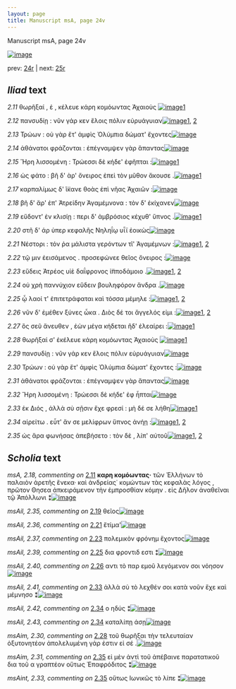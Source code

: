 ```yaml
---
layout: page
title: Manuscript msA, page 24v
---
```


Manuscript msA, page 24v

[![image](http://www.homermultitext.org/iipsrv?OBJ=IIP,1.0&FIF=/project/homer/pyramidal/deepzoom/hmt/vaimg/2017a/VA024VN_0526.tif&WID=100&CVT=JPEG)](http://www.homermultitext.org/ict2/?urn=urn:cite2:hmt:vaimg.2017a:VA024VN_0526)

prev:  [24r](../24r) | next:  [25r](../25r)

## *Iliad* text

*2.11* <a id="2.11"/> θωρῆξαί , ἑ , κέλευε κάρη κομόωντας Ἀχαιοὺς 				[![image](http://www.homermultitext.org/iipsrv?OBJ=IIP,1.0&FIF=/project/homer/pyramidal/deepzoom/hmt/vaimg/2017a/VA024VN_0526.tif&RGN=0.491,0.2044,0.391,0.0376&WID=1000&CVT=JPEG)](http://www.homermultitext.org/ict2/?urn=urn:cite2:hmt:vaimg.2017a:VA024VN_0526@0.491,0.2044,0.391,0.0376)[1](#msA_2.18)

*2.12* <a id="2.12"/> πανσυδίῃ : νῦν γάρ κεν ἕλοις πόλιν εὐρυάγυιαν[![image](http://www.homermultitext.org/iipsrv?OBJ=IIP,1.0&FIF=/project/homer/pyramidal/deepzoom/hmt/vaimg/2017a/VA024VN_0526.tif&RGN=0.49,0.2352,0.384,0.0225&WID=1000&CVT=JPEG)](http://www.homermultitext.org/ict2/?urn=urn:cite2:hmt:vaimg.2017a:VA024VN_0526@0.49,0.2352,0.384,0.0225)[1](#msA_2.20), [2](#msA_2.19)

*2.13* <a id="2.13"/> Τρώων : οὐ γὰρ ἔτ' 					ἀμφὶς Ὀλύμπια δώματ' 					ἔχοντες[![image](http://www.homermultitext.org/iipsrv?OBJ=IIP,1.0&FIF=/project/homer/pyramidal/deepzoom/hmt/vaimg/2017a/VA024VN_0526.tif&RGN=0.496,0.2539,0.392,0.027&WID=1000&CVT=JPEG)](http://www.homermultitext.org/ict2/?urn=urn:cite2:hmt:vaimg.2017a:VA024VN_0526@0.496,0.2539,0.392,0.027)

*2.14* <a id="2.14"/> ἀθάνατοι φράζονται : ἐπέγναμψεν γὰρ ἅπαντας[![image](http://www.homermultitext.org/iipsrv?OBJ=IIP,1.0&FIF=/project/homer/pyramidal/deepzoom/hmt/vaimg/2017a/VA024VN_0526.tif&RGN=0.498,0.2712,0.373,0.0278&WID=1000&CVT=JPEG)](http://www.homermultitext.org/ict2/?urn=urn:cite2:hmt:vaimg.2017a:VA024VN_0526@0.498,0.2712,0.373,0.0278)

*2.15* <a id="2.15"/> Ἥρη λισσομένη : Τρώεσσι δὲ κήδε' ἐφῆπται :[![image](http://www.homermultitext.org/iipsrv?OBJ=IIP,1.0&FIF=/project/homer/pyramidal/deepzoom/hmt/vaimg/2017a/VA024VN_0526.tif&RGN=0.505,0.2923,0.368,0.0248&WID=1000&CVT=JPEG)](http://www.homermultitext.org/ict2/?urn=urn:cite2:hmt:vaimg.2017a:VA024VN_0526@0.505,0.2923,0.368,0.0248)[1](#msAil_2.34)

*2.16* <a id="2.16"/> ὡς φάτο : βῆ δ' ὰρ' ὄνειρος ἐπεὶ τὸν μῦθον ἄκουσε .[![image](http://www.homermultitext.org/iipsrv?OBJ=IIP,1.0&FIF=/project/homer/pyramidal/deepzoom/hmt/vaimg/2017a/VA024VN_0526.tif&RGN=0.501,0.311,0.398,0.0278&WID=1000&CVT=JPEG)](http://www.homermultitext.org/ict2/?urn=urn:cite2:hmt:vaimg.2017a:VA024VN_0526@0.501,0.311,0.398,0.0278)[1](#msAim_2.27)

*2.17* <a id="2.17"/> καρπαλίμως δ' ἵ̈κανε θοὰς ἐπὶ νῆας Ἀχαιῶν :[![image](http://www.homermultitext.org/iipsrv?OBJ=IIP,1.0&FIF=/project/homer/pyramidal/deepzoom/hmt/vaimg/2017a/VA024VN_0526.tif&RGN=0.5,0.3313,0.396,0.027&WID=1000&CVT=JPEG)](http://www.homermultitext.org/ict2/?urn=urn:cite2:hmt:vaimg.2017a:VA024VN_0526@0.5,0.3313,0.396,0.027)

*2.18* <a id="2.18"/> βῆ δ' ἄρ' ἐπ' Ἀτρείδην 						Ἀγαμέμνονα : τὸν δ' ἐκίχανεν[![image](http://www.homermultitext.org/iipsrv?OBJ=IIP,1.0&FIF=/project/homer/pyramidal/deepzoom/hmt/vaimg/2017a/VA024VN_0526.tif&RGN=0.504,0.3486,0.398,0.0278&WID=1000&CVT=JPEG)](http://www.homermultitext.org/ict2/?urn=urn:cite2:hmt:vaimg.2017a:VA024VN_0526@0.504,0.3486,0.398,0.0278)

*2.19* <a id="2.19"/> εὕδοντ' ἐν κλισίῃ : περι δ' ἀμβρόσιος κέχυθ' ὕπνος .[![image](http://www.homermultitext.org/iipsrv?OBJ=IIP,1.0&FIF=/project/homer/pyramidal/deepzoom/hmt/vaimg/2017a/VA024VN_0526.tif&RGN=0.503,0.3681,0.395,0.0263&WID=1000&CVT=JPEG)](http://www.homermultitext.org/ict2/?urn=urn:cite2:hmt:vaimg.2017a:VA024VN_0526@0.503,0.3681,0.395,0.0263)[1](#msAil_2.35)

*2.20* <a id="2.20"/> στῆ δ' άρ ὑπερ κεφαλῆς Νηληΐῳ υἷϊ ἐοικὼς[![image](http://www.homermultitext.org/iipsrv?OBJ=IIP,1.0&FIF=/project/homer/pyramidal/deepzoom/hmt/vaimg/2017a/VA024VN_0526.tif&RGN=0.501,0.3877,0.397,0.0263&WID=1000&CVT=JPEG)](http://www.homermultitext.org/ict2/?urn=urn:cite2:hmt:vaimg.2017a:VA024VN_0526@0.501,0.3877,0.397,0.0263)

*2.21* <a id="2.21"/> Νέστορι : τόν ῥα μάλιστα 					γερόντων τῖ' Ἀγαμέμνων :[![image](http://www.homermultitext.org/iipsrv?OBJ=IIP,1.0&FIF=/project/homer/pyramidal/deepzoom/hmt/vaimg/2017a/VA024VN_0526.tif&RGN=0.502,0.4065,0.407,0.0285&WID=1000&CVT=JPEG)](http://www.homermultitext.org/ict2/?urn=urn:cite2:hmt:vaimg.2017a:VA024VN_0526@0.502,0.4065,0.407,0.0285)[1](#msAim_2.29), [2](#msAil_2.36)

*2.22* <a id="2.22"/> τῷ μιν ἐεισάμενος . προσεφώνεε θεῖος ὄνειρος :[![image](http://www.homermultitext.org/iipsrv?OBJ=IIP,1.0&FIF=/project/homer/pyramidal/deepzoom/hmt/vaimg/2017a/VA024VN_0526.tif&RGN=0.506,0.4275,0.388,0.024&WID=1000&CVT=JPEG)](http://www.homermultitext.org/ict2/?urn=urn:cite2:hmt:vaimg.2017a:VA024VN_0526@0.506,0.4275,0.388,0.024)

*2.23* <a id="2.23"/> εὕδεις Ἀτρέος υἱὲ 					δαΐφρονος ἱ̈πποδάμοιο .[![image](http://www.homermultitext.org/iipsrv?OBJ=IIP,1.0&FIF=/project/homer/pyramidal/deepzoom/hmt/vaimg/2017a/VA024VN_0526.tif&RGN=0.504,0.4433,0.399,0.0278&WID=1000&CVT=JPEG)](http://www.homermultitext.org/ict2/?urn=urn:cite2:hmt:vaimg.2017a:VA024VN_0526@0.504,0.4433,0.399,0.0278)[1](#msAil_2.37), [2](#msA_2.22)

*2.24* <a id="2.24"/> οὐ χρὴ παννύχιον εὕδειν βουληφόρον ἄνδρα .[![image](http://www.homermultitext.org/iipsrv?OBJ=IIP,1.0&FIF=/project/homer/pyramidal/deepzoom/hmt/vaimg/2017a/VA024VN_0526.tif&RGN=0.502,0.4621,0.407,0.027&WID=1000&CVT=JPEG)](http://www.homermultitext.org/ict2/?urn=urn:cite2:hmt:vaimg.2017a:VA024VN_0526@0.502,0.4621,0.407,0.027)

*2.25* <a id="2.25"/> ᾧ λαοί τ' ἐπιτετράφαται καὶ τόσσα μέμηλε :[![image](http://www.homermultitext.org/iipsrv?OBJ=IIP,1.0&FIF=/project/homer/pyramidal/deepzoom/hmt/vaimg/2017a/VA024VN_0526.tif&RGN=0.498,0.4778,0.416,0.0308&WID=1000&CVT=JPEG)](http://www.homermultitext.org/ict2/?urn=urn:cite2:hmt:vaimg.2017a:VA024VN_0526@0.498,0.4778,0.416,0.0308)[1](#msAil_2.39), [2](#msAil_2.38)

*2.26* <a id="2.26"/> νῦν δ' ἐμέθεν ξύνες ὦκα . Διὸς δέ τοι ἄγγελός εἰμι :[![image](http://www.homermultitext.org/iipsrv?OBJ=IIP,1.0&FIF=/project/homer/pyramidal/deepzoom/hmt/vaimg/2017a/VA024VN_0526.tif&RGN=0.506,0.4981,0.419,0.0316&WID=1000&CVT=JPEG)](http://www.homermultitext.org/ict2/?urn=urn:cite2:hmt:vaimg.2017a:VA024VN_0526@0.506,0.4981,0.419,0.0316)[1](#msAint_2.32), [2](#msAil_2.40)

*2.27* <a id="2.27"/> ὃς σεῦ ἄνευθεν , ἐὼν μέγα κήδεται ἢδ' ἐλεαίρει :[![image](http://www.homermultitext.org/iipsrv?OBJ=IIP,1.0&FIF=/project/homer/pyramidal/deepzoom/hmt/vaimg/2017a/VA024VN_0526.tif&RGN=0.51,0.5169,0.396,0.0308&WID=1000&CVT=JPEG)](http://www.homermultitext.org/ict2/?urn=urn:cite2:hmt:vaimg.2017a:VA024VN_0526@0.51,0.5169,0.396,0.0308)[1](#msA_2.24)

*2.28* <a id="2.28"/> θωρῆξαί σ' ἐκέλευε κάρη κομόωντας Ἀχαιοὺς 				[![image](http://www.homermultitext.org/iipsrv?OBJ=IIP,1.0&FIF=/project/homer/pyramidal/deepzoom/hmt/vaimg/2017a/VA024VN_0526.tif&RGN=0.507,0.5357,0.403,0.0285&WID=1000&CVT=JPEG)](http://www.homermultitext.org/ict2/?urn=urn:cite2:hmt:vaimg.2017a:VA024VN_0526@0.507,0.5357,0.403,0.0285)[1](#msAim_2.30)

*2.29* <a id="2.29"/> πανσυδίῃ : νῦν γάρ κεν ἕλοις πόλιν εὐρυάγυιαν[![image](http://www.homermultitext.org/iipsrv?OBJ=IIP,1.0&FIF=/project/homer/pyramidal/deepzoom/hmt/vaimg/2017a/VA024VN_0526.tif&RGN=0.512,0.5575,0.421,0.0248&WID=1000&CVT=JPEG)](http://www.homermultitext.org/ict2/?urn=urn:cite2:hmt:vaimg.2017a:VA024VN_0526@0.512,0.5575,0.421,0.0248)

*2.30* <a id="2.30"/> Τρώων : οὐ γὰρ ἔτ' ἀμφὶς Ὀλύμπια δώματ' 					ἔχοντες :[![image](http://www.homermultitext.org/iipsrv?OBJ=IIP,1.0&FIF=/project/homer/pyramidal/deepzoom/hmt/vaimg/2017a/VA024VN_0526.tif&RGN=0.51,0.574,0.418,0.0278&WID=1000&CVT=JPEG)](http://www.homermultitext.org/ict2/?urn=urn:cite2:hmt:vaimg.2017a:VA024VN_0526@0.51,0.574,0.418,0.0278)

*2.31* <a id="2.31"/> ἀθάνατοι φράζονται : ἐπέγναμψεν γὰρ ἅπαντας[![image](http://www.homermultitext.org/iipsrv?OBJ=IIP,1.0&FIF=/project/homer/pyramidal/deepzoom/hmt/vaimg/2017a/VA024VN_0526.tif&RGN=0.506,0.5928,0.403,0.0278&WID=1000&CVT=JPEG)](http://www.homermultitext.org/ict2/?urn=urn:cite2:hmt:vaimg.2017a:VA024VN_0526@0.506,0.5928,0.403,0.0278)

*2.32* <a id="2.32"/> Ἥρη λισσομένη : Τρώεσσι δὲ κήδε' ἐφ ἧπται[![image](http://www.homermultitext.org/iipsrv?OBJ=IIP,1.0&FIF=/project/homer/pyramidal/deepzoom/hmt/vaimg/2017a/VA024VN_0526.tif&RGN=0.515,0.6123,0.373,0.0255&WID=1000&CVT=JPEG)](http://www.homermultitext.org/ict2/?urn=urn:cite2:hmt:vaimg.2017a:VA024VN_0526@0.515,0.6123,0.373,0.0255)

*2.33* <a id="2.33"/> ἐκ Διός , ἀλλὰ σὺ σῇσιν 					ἔχε φρεσί : μὴ δέ σε λήθη[![image](http://www.homermultitext.org/iipsrv?OBJ=IIP,1.0&FIF=/project/homer/pyramidal/deepzoom/hmt/vaimg/2017a/VA024VN_0526.tif&RGN=0.51,0.6281,0.397,0.0293&WID=1000&CVT=JPEG)](http://www.homermultitext.org/ict2/?urn=urn:cite2:hmt:vaimg.2017a:VA024VN_0526@0.51,0.6281,0.397,0.0293)[1](#msAil_2.41)

*2.34* <a id="2.34"/> αἱρείτω . εὖτ' ἄν σε μελίφρων ὕπνος ἀνήῃ :[![image](http://www.homermultitext.org/iipsrv?OBJ=IIP,1.0&FIF=/project/homer/pyramidal/deepzoom/hmt/vaimg/2017a/VA024VN_0526.tif&RGN=0.512,0.6499,0.393,0.0263&WID=1000&CVT=JPEG)](http://www.homermultitext.org/ict2/?urn=urn:cite2:hmt:vaimg.2017a:VA024VN_0526@0.512,0.6499,0.393,0.0263)[1](#msAil_2.43), [2](#msAil_2.42)

*2.35* <a id="2.35"/> ὡς ἄρα φωνήσας ἀπεβήσετο : τὸν δὲ , λίπ' αὐτοῦ[![image](http://www.homermultitext.org/iipsrv?OBJ=IIP,1.0&FIF=/project/homer/pyramidal/deepzoom/hmt/vaimg/2017a/VA024VN_0526.tif&RGN=0.513,0.6664,0.402,0.0346&WID=1000&CVT=JPEG)](http://www.homermultitext.org/ict2/?urn=urn:cite2:hmt:vaimg.2017a:VA024VN_0526@0.513,0.6664,0.402,0.0346)[1](#msAim_2.31), [2](#msAint_2.33)

## *Scholia* text

*msA, 2.18, commenting on* [2.11](#2.11)  <a id="msA_2.18"/> **καρη κομόωντας·** τῶν Ἑλλήνων τὸ παλαιὸν ἀρετῆς ἕνεκα· καὶ ἀνδρείας˙ κομώντων τὰς κεφαλὰς λόγος , πρῶτον Θησεα ἀπκειράμενον τὴν ἐμπροσθίαν κόμην . εἰς Δῆλον ἀναθεῖναι τῷ Ἀπόλλωνι ⁑[![image](http://www.homermultitext.org/iipsrv?OBJ=IIP,1.0&FIF=/project/homer/pyramidal/deepzoom/hmt/vaimg/2017a/VA024VN_0526.tif&RGN=0.2142,0.1048,0.6379,0.0354&WID=1000&CVT=JPEG)](http://www.homermultitext.org/ict2/?urn=urn:cite2:hmt:vaimg.2017a:VA024VN_0526@0.2142,0.1048,0.6379,0.0354)

*msAil, 2.35, commenting on* [2.19](#2.19)  <a id="msAil_2.35"/> θεῖος[![image](http://www.homermultitext.org/iipsrv?OBJ=IIP,1.0&FIF=/project/homer/pyramidal/deepzoom/hmt/vaimg/2017a/VA024VN_0526.tif&RGN=0.7358,0.3664,0.0283,0.01&WID=1000&CVT=JPEG)](http://www.homermultitext.org/ict2/?urn=urn:cite2:hmt:vaimg.2017a:VA024VN_0526@0.7358,0.3664,0.0283,0.01)

*msAil, 2.36, commenting on* [2.21](#2.21)  <a id="msAil_2.36"/> ἔτίμα'[![image](http://www.homermultitext.org/iipsrv?OBJ=IIP,1.0&FIF=/project/homer/pyramidal/deepzoom/hmt/vaimg/2017a/VA024VN_0526.tif&RGN=0.7746,0.4002,0.0329,0.0141&WID=1000&CVT=JPEG)](http://www.homermultitext.org/ict2/?urn=urn:cite2:hmt:vaimg.2017a:VA024VN_0526@0.7746,0.4002,0.0329,0.0141)

*msAil, 2.37, commenting on* [2.23](#2.23)  <a id="msAil_2.37"/> πολεμικὸν φρόνημ ἔχοντος[![image](http://www.homermultitext.org/iipsrv?OBJ=IIP,1.0&FIF=/project/homer/pyramidal/deepzoom/hmt/vaimg/2017a/VA024VN_0526.tif&RGN=0.6988,0.4371,0.095,0.015&WID=1000&CVT=JPEG)](http://www.homermultitext.org/ict2/?urn=urn:cite2:hmt:vaimg.2017a:VA024VN_0526@0.6988,0.4371,0.095,0.015)

*msAil, 2.39, commenting on* [2.25](#2.25)  <a id="msAil_2.39"/> δια φροντιδ εστι ⁑[![image](http://www.homermultitext.org/iipsrv?OBJ=IIP,1.0&FIF=/project/homer/pyramidal/deepzoom/hmt/vaimg/2017a/VA024VN_0526.tif&RGN=0.8325,0.4772,0.06,0.011&WID=1000&CVT=JPEG)](http://www.homermultitext.org/ict2/?urn=urn:cite2:hmt:vaimg.2017a:VA024VN_0526@0.8325,0.4772,0.06,0.011)

*msAil, 2.40, commenting on* [2.26](#2.26)  <a id="msAil_2.40"/> αντι τὸ παρ εμοῦ λεγόμενον σοι νόησον[![image](http://www.homermultitext.org/iipsrv?OBJ=IIP,1.0&FIF=/project/homer/pyramidal/deepzoom/hmt/vaimg/2017a/VA024VN_0526.tif&RGN=0.5113,0.4937,0.1654,0.0138&WID=1000&CVT=JPEG)](http://www.homermultitext.org/ict2/?urn=urn:cite2:hmt:vaimg.2017a:VA024VN_0526@0.5113,0.4937,0.1654,0.0138)

*msAil, 2.41, commenting on* [2.33](#2.33)  <a id="msAil_2.41"/> ἀλλὰ σὺ τὸ λεχθέν σοι κατὰ νοῦν ἕχε καὶ μέμνησο ⁑[![image](http://www.homermultitext.org/iipsrv?OBJ=IIP,1.0&FIF=/project/homer/pyramidal/deepzoom/hmt/vaimg/2017a/VA024VN_0526.tif&RGN=0.6275,0.6245,0.1992,0.015&WID=1000&CVT=JPEG)](http://www.homermultitext.org/ict2/?urn=urn:cite2:hmt:vaimg.2017a:VA024VN_0526@0.6275,0.6245,0.1992,0.015)

*msAil, 2.42, commenting on* [2.34](#2.34)  <a id="msAil_2.42"/> ο ηδύς ⁑[![image](http://www.homermultitext.org/iipsrv?OBJ=IIP,1.0&FIF=/project/homer/pyramidal/deepzoom/hmt/vaimg/2017a/VA024VN_0526.tif&RGN=0.7142,0.6492,0.0483,0.0094&WID=1000&CVT=JPEG)](http://www.homermultitext.org/ict2/?urn=urn:cite2:hmt:vaimg.2017a:VA024VN_0526@0.7142,0.6492,0.0483,0.0094)

*msAil, 2.43, commenting on* [2.34](#2.34)  <a id="msAil_2.43"/> καταλίπῃ άσῃ[![image](http://www.homermultitext.org/iipsrv?OBJ=IIP,1.0&FIF=/project/homer/pyramidal/deepzoom/hmt/vaimg/2017a/VA024VN_0526.tif&RGN=0.8313,0.6436,0.0554,0.0138&WID=1000&CVT=JPEG)](http://www.homermultitext.org/ict2/?urn=urn:cite2:hmt:vaimg.2017a:VA024VN_0526@0.8313,0.6436,0.0554,0.0138)

*msAim, 2.30, commenting on* [2.28](#2.28)  <a id="msAim_2.30"/> τοῦ θωρῆξαι τὴν τελευταίαν ὀξυτονητέον ἀπολελυμένη γάρ ἐστιν εἰ σέ .[![image](http://www.homermultitext.org/iipsrv?OBJ=IIP,1.0&FIF=/project/homer/pyramidal/deepzoom/hmt/vaimg/2017a/VA024VN_0526.tif&RGN=0.4388,0.5375,0.0771,0.0488&WID=1000&CVT=JPEG)](http://www.homermultitext.org/ict2/?urn=urn:cite2:hmt:vaimg.2017a:VA024VN_0526@0.4388,0.5375,0.0771,0.0488)

*msAim, 2.31, commenting on* [2.35](#2.35)  <a id="msAim_2.31"/> εἰ μὲν ἀντὶ τοῦ ἀπέβαινε παρατατικοῦ δια τοῦ α γραπτέον οὕτως Ἐπαφρόδιτος ⁑[![image](http://www.homermultitext.org/iipsrv?OBJ=IIP,1.0&FIF=/project/homer/pyramidal/deepzoom/hmt/vaimg/2017a/VA024VN_0526.tif&RGN=0.4471,0.669,0.2542,0.0372&WID=1000&CVT=JPEG)](http://www.homermultitext.org/ict2/?urn=urn:cite2:hmt:vaimg.2017a:VA024VN_0526@0.4471,0.669,0.2542,0.0372)

*msAint, 2.33, commenting on* [2.35](#2.35)  <a id="msAint_2.33"/> οὕτως Ιωνικῶς τὸ λίπε ⁑[![image](http://www.homermultitext.org/iipsrv?OBJ=IIP,1.0&FIF=/project/homer/pyramidal/deepzoom/hmt/vaimg/2017a/VA024VN_0526.tif&RGN=0.8788,0.6674,0.0375,0.031&WID=1000&CVT=JPEG)](http://www.homermultitext.org/ict2/?urn=urn:cite2:hmt:vaimg.2017a:VA024VN_0526@0.8788,0.6674,0.0375,0.031)